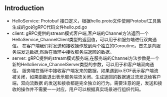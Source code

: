 ## Introduction

- HelloService: Protobuf 接口定义，根据hello.proto文件使用Protobuf工具集生成的go的gRPC代码文件hello.pd.go
- client: gRPC提供的stream模式客户端,客户端的Channel方法返回一个HelloService_ChannelClient类型的返回值，可以用于和服务端进行双向通信。
  在客户端我们将发送和接收操作放到两个独立的Goroutine。首先是向服务端发送数据,然后在循环中接收服务端返回的数据。
- server: gRPC提供的stream模式服务端,在服务端的Channel方法参数是一个新的HelloService_ChannelServer类型的参数，可以用于和客户端双向通信。
  服务端在循环中接收客户端发来的数据，如果遇到io.EOF表示客户端流被关闭，如果函数退出表示服务端流关闭。生成返回的数据通过流发送给客户端，双向流数据
  的发送和接收都是完全独立的行为。需要注意的是，发送和接收的操作并不需要一一对应，用户可以根据真实场景进行组织代码。

